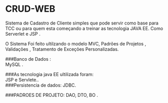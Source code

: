 # CRUD-WEB
  
  
Sistema de Cadastro de Cliente simples que pode servir como base para TCC ou para quem esta começando a treinar as tecnologia JAVA EE.
Como Serverlet e JSP .  
  
O Sistema Foi feito ultilzando o modelo MVC, Padrões de Projetos , Validações , Tratamento de Exceções Personalizadas.  

###Banco de Dados :  
MySQL .  
  
###As tecnologia java EE ultilizada foram:  
JSP e Servlete..  
###Persistencia de dados: 
JDBC.  

###PADROES DE PROJETO: DAO, DTO, BO .  
